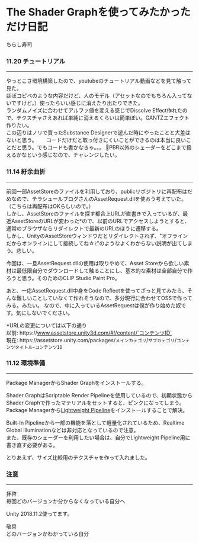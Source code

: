 # The Shader Graphを使ってみたかっただけ日記

ちらし寿司

### 11.20 チュートリアル
***
やっとこさ環境構築したので、youtubeのチュートリアル動画などを見て触って見た。  
ほぼコピペのような内容だけど、人のモデル（アセットなのでもちろん入ってないですけど。）使ったらいい感じに消えたり出たりできた。  
ランダムノイズに合わせてアルファ値を変える感じでDissolve Effect作れたので、テクスチャさえあれば単純に消えるくらいは簡単ぽい。GANTZエフェクト作りたい。  
この辺りはノリで買ったSubstance Designerで遊んだ時にやったことと大差はないと思う。　　
コードだけだと取っ付きにくいことができるのは本当に良いことだと思う。でもコードも書かなきゃ。。。
PBR以外のシェーダーをどこまで扱えるかなという感じなので、チャレンジしたい。

### 11.14 紆余曲折
***
前回一部AssetStoreのファイルを利用しており、publicリポジトリに再配布はだめなので、テラシュールブログさんのAssetRequest.dllを使おう考えていた。（こちらは再配布はOKらしいので。）  
しかし、AssetStoreのファイルを探す都合上URLが直書きで入っているが、最近AssetStoreのURLが変わった*ので、以前のURLでアクセスしようとすると、通常のブラウザならリダイレクトで最新のURLのほうに遷移する。  
しかし、UnityのAssetStoreウィンドウだとリダイレクトされず、"オフラインだからオンラインにして接続してね☆ﾐ"のようなよくわからない説明が出てしまう。悲しい。  

今回は、一旦AssetRequest.dllの使用は取りやめて、Asset Storeから欲しい素材は最低限自分でダウンロードして触ることにし、基本的な素材は全部自分で作ろうと思う。そのためのCLIP Studio Paint Pro。  

あと、一応AssetRequest.dll中身をCode Reflectを使ってざっと見てみたら、そんな難しいことしていなくて作れそうなので、多分現行に合わせてOSSで作ってみる。みたい。
なので、中に入っているAssetRequestは僕が作り始めた奴です。気にしないでください。

*URLの変更については以下の通り  
以前: https&#58;//www.assetstore.unity3d.com/#!/content/`コンテンツID`  
現在: https&#58;//assetstore.unity.com/packages/`メインカテゴリ`/`サブカテゴリ`/`コンテンツタイトル`-`コンテンツID`

### 11.12 環境準備
***

Package ManagerからShader Graphをインストールする。

Shader GraphはScriptable Render Pipelineを使用しているので、初期状態からShader Graphで作ったマテリアルをセットすると、ピンクになってしまう。   
Package Managerから[Lightweight Pipeline](https://blogs.unity3d.com/2018/02/21/the-lightweight-render-pipeline-optimizing-real-time-performance/])をインストールすることで解決。

Built-In Pipelineから一部の機能を落として軽量化されているため、Realtime Global Illuminationなどは非対応となっているので注意。  
また、既存のシェーダーを利用したい場合は、自分でLightweight Pipeline用に書き直す必要がある。

とりあえず、サイズ比較用のテクスチャを作って入れました。

### 注意
--- 
拝啓  
毎回どのバージョンか分からなくなっている自分へ

Unity 2018.11.2使ってます。

敬具  
どのバージョンかわかっている自分